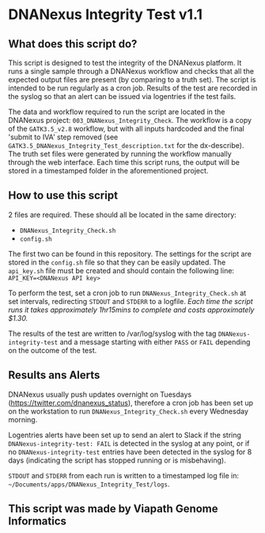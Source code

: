 # DNANexus Integrity Test v1.1

## What does this script do?
This script is designed to test the integrity of the DNANexus platform. It runs a single sample through a DNANexus workflow and checks that all the expected output files are present (by comparing to a truth set). The script is intended to be run regularly as a cron job. Results of the test are recorded in the syslog so that an alert can be issued via logentries if the test fails.

The data and workflow required to run the script are located in the DNANexus project: `003_DNANexus_Integrity_Check`. The workflow is a copy of the `GATK3.5_v2.8` workflow, but with all inputs hardcoded and the final 'submit to IVA' step removed (see `GATK3.5_DNANexus_Integrity_Test_description.txt` for the dx-describe). The truth set files were generated by running the workflow manually through the web interface. Each time this script runs, the output will be stored in a timestamped folder in the aforementioned project.

## How to use this script
2 files are required. These should all be located in the same directory:
* `DNANexus_Integrity_Check.sh`
* `config.sh`

The first two can be found in this repository. The settings for the script are stored in the `config.sh` file so that they can be easily updated. The `api_key.sh` file must be created and should contain the following line:
`API_KEY=<DNANexus API key>`

To perform the test, set a cron job to run `DNANexus_Integrity_Check.sh` at set intervals, redirecting `STDOUT` and `STDERR` to a logfile.  *Each time the script runs it takes approximately 1hr15mins to complete and costs approximately $1.30.*

The results of the test are written to /var/log/syslog with the tag `DNANexus-integrity-test` and a message starting with either `PASS` or `FAIL` depending on the outcome of the test.

## Results ans Alerts
DNANexus usually push updates overnight on Tuesdays (https://twitter.com/dnanexus_status), therefore a cron job has been set up on the workstation to run `DNANexus_Integrity_Check.sh` every Wednesday morning.

Logentries alerts have been set up to send an alert to Slack if the string `DNANexus-integrity-test: FAIL` is detected in the syslog at any point, or if no `DNANexus-integrity-test` entries have been detected in the syslog for 8 days (indicating the script has stopped running or is misbehaving).

`STDOUT` and `STDERR` from each run is written to a timestamped log file in: `~/Documents/apps/DNANexus_Integrity_Test/logs`.

## This script was made by Viapath Genome Informatics
